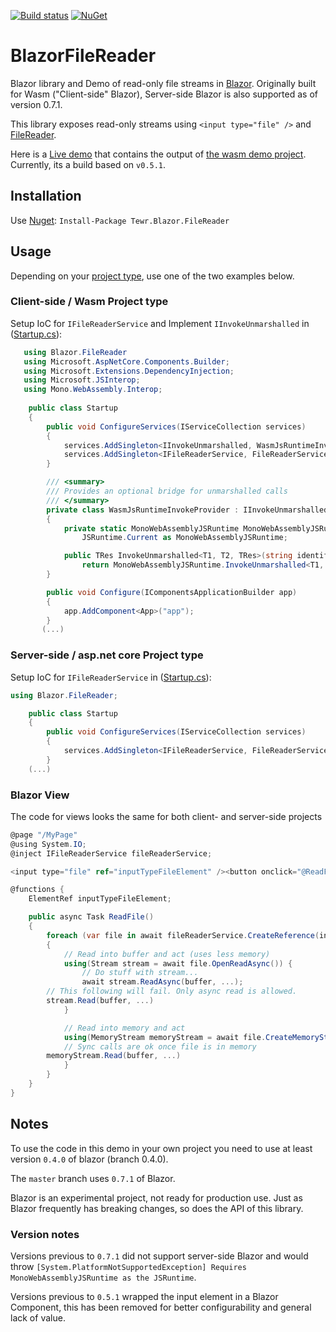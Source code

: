[![Build status](https://ci.appveyor.com/api/projects/status/rr7pchwk7wbc3mn1/branch/master?svg=true)](https://ci.appveyor.com/project/Tewr/blazorfilereader/branch/master)
[![NuGet](https://img.shields.io/nuget/v/Tewr.Blazor.FileReader.svg)](https://www.nuget.org/packages/Tewr.Blazor.FileReader)

# BlazorFileReader
Blazor library and Demo of read-only file streams in [Blazor](https://github.com/aspnet/Blazor). Originally built for Wasm ("Client-side" Blazor), Server-side Blazor is also supported as of version 0.7.1.

This library exposes read-only streams using ```<input type="file" />```
and [FileReader](https://developer.mozilla.org/en-US/docs/Web/API/FileReader).

Here is a [Live demo](https://tewr.github.io/BlazorFileReader/) that contains the output of [the wasm demo project](src/Blazor.FileReader.Wasm.Demo). Currently, its a build based on ```v0.5.1```.

## Installation

Use [Nuget](https://www.nuget.org/packages/Tewr.Blazor.FileReader): ```Install-Package Tewr.Blazor.FileReader```

## Usage

Depending on your [project type](https://docs.microsoft.com/en-us/aspnet/core/razor-components/faq?view=aspnetcore-3.0), use one of the two examples below.

### Client-side / Wasm Project type
Setup IoC for ```IFileReaderService``` and Implement ```IInvokeUnmarshalled``` in ([Startup.cs](src/Blazor.FileReader.Wasm.Demo/Startup.cs#L10)):

```cs
   using Blazor.FileReader
   using Microsoft.AspNetCore.Components.Builder;
   using Microsoft.Extensions.DependencyInjection;
   using Microsoft.JSInterop;
   using Mono.WebAssembly.Interop;
   
    public class Startup
    {
        public void ConfigureServices(IServiceCollection services)
        {
            services.AddSingleton<IInvokeUnmarshalled, WasmJsRuntimeInvokeProvider>();
            services.AddSingleton<IFileReaderService, FileReaderService>();
        }

        /// <summary>
        /// Provides an optional bridge for unmarshalled calls
        /// </summary>
        private class WasmJsRuntimeInvokeProvider : IInvokeUnmarshalled
        {
            private static MonoWebAssemblyJSRuntime MonoWebAssemblyJSRuntime = 
                JSRuntime.Current as MonoWebAssemblyJSRuntime;

            public TRes InvokeUnmarshalled<T1, T2, TRes>(string identifier, T1 arg1, T2 arg2) =>
                return MonoWebAssemblyJSRuntime.InvokeUnmarshalled<T1, T2, TRes>(identifier, arg1, arg2);
        }

        public void Configure(IComponentsApplicationBuilder app)
        {
            app.AddComponent<App>("app");
        }
       (...)
```

### Server-side / asp.net core Project type

Setup IoC for  ```IFileReaderService``` in ([Startup.cs](src/Blazor.FileReader.AspNetCore.Demo.App/Startup.cs#L10)):

```cs
using Blazor.FileReader;

    public class Startup
    {
        public void ConfigureServices(IServiceCollection services)
        {
            services.AddSingleton<IFileReaderService, FileReaderService>();
        }
	(...)
```

### Blazor View

The code for views looks the same for both client- and server-side projects

```cs
@page "/MyPage"
@using System.IO;
@inject IFileReaderService fileReaderService;

<input type="file" ref="inputTypeFileElement" /><button onclick="@ReadFile">Read file</button>

@functions {
    ElementRef inputTypeFileElement;

    public async Task ReadFile()
    {
        foreach (var file in await fileReaderService.CreateReference(inputTypeFileElement).EnumerateFilesAsync())
        {
            // Read into buffer and act (uses less memory)
            using(Stream stream = await file.OpenReadAsync()) {
                // Do stuff with stream...
                await stream.ReadAsync(buffer, ...);
		// This following will fail. Only async read is allowed.
		stream.Read(buffer, ...)
            }

            // Read into memory and act
            using(MemoryStream memoryStream = await file.CreateMemoryStreamAsync(4096)) {
	    	// Sync calls are ok once file is in memory
		memoryStream.Read(buffer, ...)
            }
        }
    }
}
```

## Notes

To use the code in this demo in your own project you need to use at least version 
```0.4.0``` of blazor (branch 0.4.0). 

The ```master``` branch uses ```0.7.1``` of Blazor.

Blazor is an experimental project, not ready for production use. Just as Blazor frequently has breaking changes, so does the API of this library.

### Version notes

Versions previous to ```0.7.1``` did not support server-side Blazor and would throw ```[System.PlatformNotSupportedException] Requires MonoWebAssemblyJSRuntime as the JSRuntime```.

Versions previous to ```0.5.1``` wrapped the input element in a Blazor Component, this has been removed for better configurability and general lack of value.


